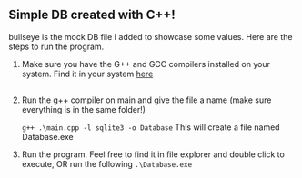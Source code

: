 ## Simple DB created with C++!

bullseye is the mock DB file I added to showcase some values. Here are the steps to run the program.

1. Make sure you have the G++ and GCC compilers installed on your system. Find it in your system [here](https://www.mingw-w64.org/downloads/)
##
2. Run the g++ compiler on main and give the file a name (make sure everything is in the same folder!)
   
   ```g++ .\main.cpp -l sqlite3 -o Database```
This will create a file named Database.exe

3. Run the program. Feel free to find it in file explorer and double click to execute, OR run the following
   ```.\Database.exe```
